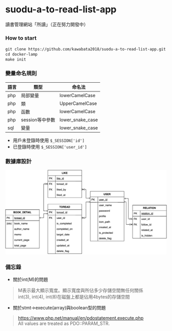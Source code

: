 # suodu-a-to-read-list-app
讀書管理網站「所讀」（正在努力開發中）

### How to start
```
git clone https://github.com/kawabata2018/suodu-a-to-read-list-app.git
cd docker-lamp
make init
```

### 變量命名規則
| 語言 | 類型 | 命名法 |
|---|---|---|
| php | 局部變量 | lowerCamelCase |
| php | 類 | UpperCamelCase |
| php | 函數 | lowerCamelCase |
| php | session等中參數 | lower_snake_case |
| sql | 變量 | lower_snake_case |

- 用戶未登錄時使用 `$_SESSION['id']`
- 已登錄時使用 `$_SESSION['user_id']`

### 數據庫設計
![ER図](draft/ERDiagram.png)

### 備忘錄
- 關於int(M)的問題
> M表示最大顯示寬度。顯示寬度與所佔多少存儲空間無任何關係  
> int(3), int(4), int(8)在磁盤上都是佔用4bytes的存儲空間 

- 關於stmt->execute(array)與boolean型的問題
> https://www.php.net/manual/en/pdostatement.execute.php  
> All values are treated as PDO::PARAM_STR.  
